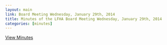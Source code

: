```yaml
---
layout: main
link: Board Meeting Wednesday, January 29th, 2014
title: Minutes of the LFHA Board Meeting Wednesday, January 29th, 2014
categories: [minutes]
---
```


[View Minutes](/downloads/January_2014-LFHA.docx)
